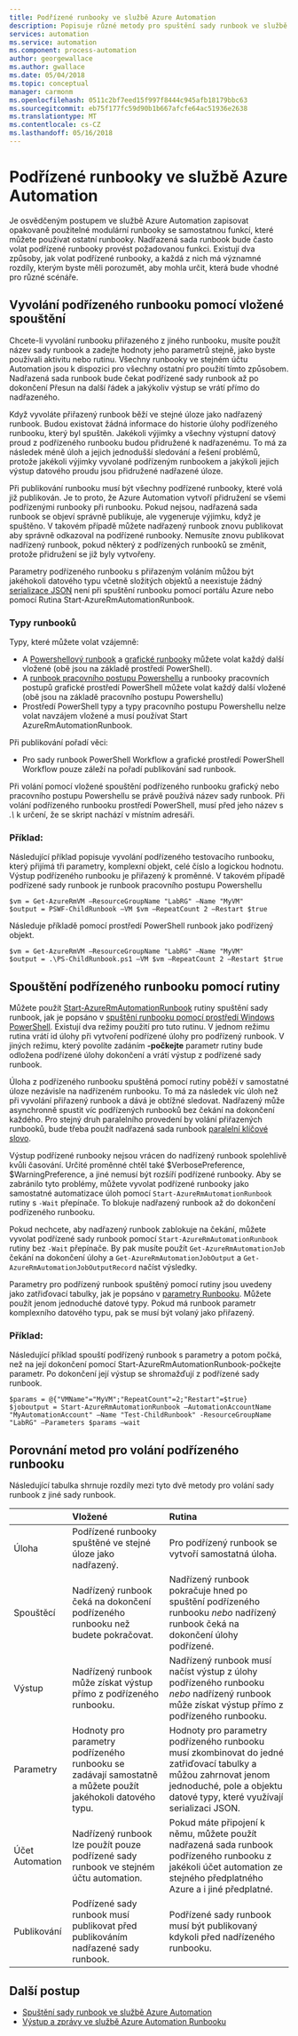 ```yaml
---
title: Podřízené runbooky ve službě Azure Automation
description: Popisuje různé metody pro spuštění sady runbook ve službě Azure Automation z jiného runbooku a sdílení informací mezi nimi.
services: automation
ms.service: automation
ms.component: process-automation
author: georgewallace
ms.author: gwallace
ms.date: 05/04/2018
ms.topic: conceptual
manager: carmonm
ms.openlocfilehash: 0511c2bf7eed15f997f8444c945afb18179bbc63
ms.sourcegitcommit: eb75f177fc59d90b1b667afcfe64ac51936e2638
ms.translationtype: MT
ms.contentlocale: cs-CZ
ms.lasthandoff: 05/16/2018
---
```

# <a name="child-runbooks-in-azure-automation"></a>Podřízené runbooky ve službě Azure Automation

Je osvědčeným postupem ve službě Azure Automation zapisovat opakovaně použitelné modulární runbooky se samostatnou funkcí, které můžete používat ostatní runbooky. Nadřazená sada runbook bude často volat podřízené runbooky provést požadovanou funkci. Existují dva způsoby, jak volat podřízené runbooky, a každá z nich má významné rozdíly, kterým byste měli porozumět, aby mohla určit, která bude vhodné pro různé scénáře.

## <a name="invoking-a-child-runbook-using-inline-execution"></a>Vyvolání podřízeného runbooku pomocí vložené spouštění

Chcete-li vyvolání runbooku přiřazeného z jiného runbooku, musíte použít název sady runbook a zadejte hodnoty jeho parametrů stejně, jako byste používali aktivitu nebo rutinu.  Všechny runbooky ve stejném účtu Automation jsou k dispozici pro všechny ostatní pro použití tímto způsobem. Nadřazená sada runbook bude čekat podřízené sady runbook až po dokončení Přesun na další řádek a jakýkoliv výstup se vrátí přímo do nadřazeného.

Když vyvoláte přiřazený runbook běží ve stejné úloze jako nadřazený runbook. Budou existovat žádná informace do historie úlohy podřízeného runbooku, který byl spuštěn. Jakékoli výjimky a všechny výstupní datový proud z podřízeného runbooku budou přidružené k nadřazenému. To má za následek méně úloh a jejich jednodušší sledování a řešení problémů, protože jakékoli výjimky vyvolané podřízeným runbookem a jakýkoli jejich výstup datového proudu jsou přidružené nadřazené úloze.

Při publikování runbooku musí být všechny podřízené runbooky, které volá již publikován. Je to proto, že Azure Automation vytvoří přidružení se všemi podřízenými runbooky při runbooku. Pokud nejsou, nadřazená sada runbook se objeví správně publikuje, ale vygeneruje výjimku, když je spuštěno. V takovém případě můžete nadřazený runbook znovu publikovat aby správně odkazoval na podřízené runbooky. Nemusíte znovu publikovat nadřízený runbook, pokud některý z podřízených runbooků se změnit, protože přidružení se již byly vytvořeny.

Parametry podřízeného runbooku s přiřazeným voláním můžou být jakéhokoli datového typu včetně složitých objektů a neexistuje žádný [serializace JSON](automation-starting-a-runbook.md#runbook-parameters) není při spuštění runbooku pomocí portálu Azure nebo pomocí Rutina Start-AzureRmAutomationRunbook.

### <a name="runbook-types"></a>Typy runbooků

Typy, které můžete volat vzájemně:

* A [Powershellový runbook](automation-runbook-types.md#powershell-runbooks) a [grafické runbooky](automation-runbook-types.md#graphical-runbooks) můžete volat každý další vložené (obě jsou na základě prostředí PowerShell).
* A [runbook pracovního postupu Powershellu](automation-runbook-types.md#powershell-workflow-runbooks) a runbooky pracovních postupů grafické prostředí PowerShell můžete volat každý další vložené (obě jsou na základě pracovního postupu Powershellu)
* Prostředí PowerShell typy a typy pracovního postupu Powershellu nelze volat navzájem vložené a musí používat Start AzureRmAutomationRunbook.

Při publikování pořadí věci:

* Pro sady runbook PowerShell Workflow a grafické prostředí PowerShell Workflow pouze záleží na pořadí publikování sad runbook.

Při volání pomocí vložené spouštění podřízeného runbooku grafický nebo pracovního postupu Powershellu se právě používá název sady runbook.  Při volání podřízeného runbooku prostředí PowerShell, musí před jeho název s *.\\* k určení, že se skript nachází v místním adresáři. 

### <a name="example"></a>Příklad:

Následující příklad popisuje vyvolání podřízeného testovacího runbooku, který přijímá tři parametry, komplexní objekt, celé číslo a logickou hodnotu. Výstup podřízeného runbooku je přiřazený k proměnné.  V takovém případě podřízené sady runbook je runbook pracovního postupu Powershellu

```azurepowershell-interactive
$vm = Get-AzureRmVM –ResourceGroupName "LabRG" –Name "MyVM"
$output = PSWF-ChildRunbook –VM $vm –RepeatCount 2 –Restart $true
```

Následuje příkladě pomocí prostředí PowerShell runbook jako podřízený objekt.

```azurepowershell-interactive
$vm = Get-AzureRmVM –ResourceGroupName "LabRG" –Name "MyVM"
$output = .\PS-ChildRunbook.ps1 –VM $vm –RepeatCount 2 –Restart $true
```

## <a name="starting-a-child-runbook-using-cmdlet"></a>Spouštění podřízeného runbooku pomocí rutiny

Můžete použít [Start-AzureRmAutomationRunbook](https://msdn.microsoft.com/library/mt603661.aspx) rutiny spuštění sady runbook, jak je popsáno v [spuštění runbooku pomocí prostředí Windows PowerShell](automation-starting-a-runbook.md#starting-a-runbook-with-windows-powershell). Existují dva režimy použití pro tuto rutinu.  V jednom režimu rutina vrátí id úlohy při vytvoření podřízené úlohy pro podřízený runbook.  V jiných režimu, který povolíte zadáním **-počkejte** parametr rutiny bude odložena podřízené úlohy dokončení a vrátí výstup z podřízené sady runbook.

Úloha z podřízeného runbooku spuštěná pomocí rutiny poběží v samostatné úloze nezávisle na nadřízeném runbooku. To má za následek víc úloh než při vyvolání přiřazený runbook a dává je obtížné sledovat. Nadřazený může asynchronně spustit víc podřízených runbooků bez čekání na dokončení každého. Pro stejný druh paralelního provedení by volání přiřazených runbooků, bude třeba použít nadřazená sada runbook [paralelní klíčové slovo](automation-powershell-workflow.md#parallel-processing).

Výstup podřízené runbooky nejsou vrácen do nadřízený runbook spolehlivě kvůli časování. Určité proměnné chtěl také $VerbosePreference, $WarningPreference, a jiné nemusí být rozšíří podřízené runbooky. Aby se zabránilo tyto problémy, můžete vyvolat podřízené runbooky jako samostatné automatizace úloh pomocí `Start-AzureRmAutomationRunbook` rutiny s `-Wait` přepínače. To blokuje nadřazený runbook až do dokončení podřízeného runbooku.

Pokud nechcete, aby nadřazený runbook zablokuje na čekání, můžete vyvolat podřízené sady runbook pomocí `Start-AzureRmAutomationRunbook` rutiny bez `-Wait` přepínače. By pak musíte použít `Get-AzureRmAutomationJob` čekání na dokončení úlohy a `Get-AzureRmAutomationJobOutput` a `Get-AzureRmAutomationJobOutputRecord` načíst výsledky.

Parametry pro podřízený runbook spuštěný pomocí rutiny jsou uvedeny jako zatřiďovací tabulky, jak je popsáno v [parametry Runbooku](automation-starting-a-runbook.md#runbook-parameters). Můžete použít jenom jednoduché datové typy. Pokud má runbook parametr komplexního datového typu, pak se musí být volaný jako přiřazený.

### <a name="example"></a>Příklad:

Následující příklad spouští podřízený runbook s parametry a potom počká, než na její dokončení pomocí Start-AzureRmAutomationRunbook-počkejte parametr. Po dokončení její výstup se shromažďují z podřízené sady runbook.

```azurepowershell-interactive
$params = @{"VMName"="MyVM";"RepeatCount"=2;"Restart"=$true}
$joboutput = Start-AzureRmAutomationRunbook –AutomationAccountName "MyAutomationAccount" –Name "Test-ChildRunbook" -ResourceGroupName "LabRG" –Parameters $params –wait
```

## <a name="comparison-of-methods-for-calling-a-child-runbook"></a>Porovnání metod pro volání podřízeného runbooku
Následující tabulka shrnuje rozdíly mezi tyto dvě metody pro volání sady runbook z jiné sady runbook.

|  | Vložené | Rutina |
|:--- |:--- |:--- |
| Úloha |Podřízené runbooky spuštěné ve stejné úloze jako nadřazený. |Pro podřízený runbook se vytvoří samostatná úloha. |
| Spouštěcí |Nadřízený runbook čeká na dokončení podřízeného runbooku než budete pokračovat. |Nadřízený runbook pokračuje hned po spuštění podřízeného runbooku *nebo* nadřízený runbook čeká na dokončení úlohy podřízené. |
| Výstup |Nadřízený runbook může získat výstup přímo z podřízeného runbooku. |Nadřízený runbook musí načíst výstup z úlohy podřízeného runbooku *nebo* nadřízený runbook může získat výstup přímo z podřízeného runbooku. |
| Parametry |Hodnoty pro parametry podřízeného runbooku se zadávají samostatně a můžete použít jakéhokoli datového typu. |Hodnoty pro parametry podřízeného runbooku musí zkombinovat do jedné zatřiďovací tabulky a můžou zahrnovat jenom jednoduché, pole a objektu datové typy, které využívají serializaci JSON. |
| Účet Automation |Nadřízený runbook lze použít pouze podřízené sady runbook ve stejném účtu automation. |Pokud máte připojení k němu, můžete použít nadřazená sada runbook podřízeného runbooku z jakékoli účet automation ze stejného předplatného Azure a i jiné předplatné. |
| Publikování |Podřízené sady runbook musí publikovat před publikováním nadřazené sady runbook. |Podřízené sady runbook musí být publikovaný kdykoli před nadřízeného runbooku. |

## <a name="next-steps"></a>Další postup

* [Spuštění sady runbook ve službě Azure Automation](automation-starting-a-runbook.md)
* [Výstup a zprávy ve službě Azure Automation Runbooku](automation-runbook-output-and-messages.md)
